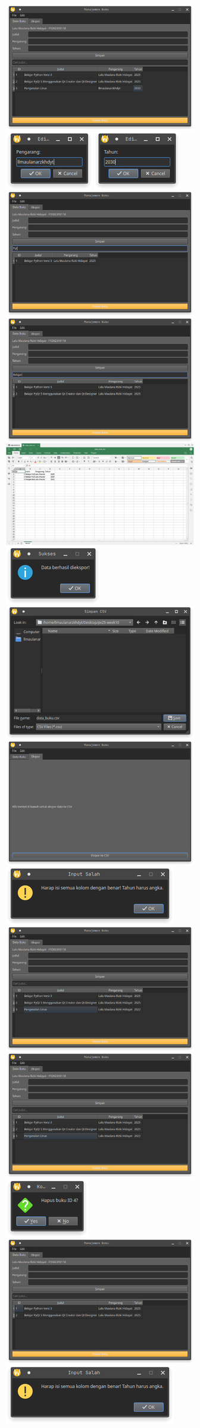 [![img/1.png](https://github.com/F1D02310118/pv25-week10/blob/d44912d31ed38679d8222b62a96eb51b7ab4815f/img/1.png)](https://github.com/F1D02310118/pv25-week10/blob/d44912d31ed38679d8222b62a96eb51b7ab4815f/img/1.png)
[![img/2.png](https://github.com/F1D02310118/pv25-week10/blob/d44912d31ed38679d8222b62a96eb51b7ab4815f/img/2.png)](https://github.com/F1D02310118/pv25-week10/blob/d44912d31ed38679d8222b62a96eb51b7ab4815f/img/2.png)
[![img/3.png](https://github.com/F1D02310118/pv25-week10/blob/d44912d31ed38679d8222b62a96eb51b7ab4815f/img/3.png)](https://github.com/F1D02310118/pv25-week10/blob/d44912d31ed38679d8222b62a96eb51b7ab4815f/img/3.png)
[![img/4.png](https://github.com/F1D02310118/pv25-week10/blob/d44912d31ed38679d8222b62a96eb51b7ab4815f/img/4.png)](https://github.com/F1D02310118/pv25-week10/blob/d44912d31ed38679d8222b62a96eb51b7ab4815f/img/4.png)
[![img/5.png](https://github.com/F1D02310118/pv25-week10/blob/d44912d31ed38679d8222b62a96eb51b7ab4815f/img/5.png)](https://github.com/F1D02310118/pv25-week10/blob/d44912d31ed38679d8222b62a96eb51b7ab4815f/img/5.png)
[![img/6.png](https://github.com/F1D02310118/pv25-week10/blob/d44912d31ed38679d8222b62a96eb51b7ab4815f/img/6.png)](https://github.com/F1D02310118/pv25-week10/blob/d44912d31ed38679d8222b62a96eb51b7ab4815f/img/6.png)
[![img/7.png](https://github.com/F1D02310118/pv25-week10/blob/d44912d31ed38679d8222b62a96eb51b7ab4815f/img/7.png)](https://github.com/F1D02310118/pv25-week10/blob/d44912d31ed38679d8222b62a96eb51b7ab4815f/img/7.png)
[![img/8.png](https://github.com/F1D02310118/pv25-week10/blob/d44912d31ed38679d8222b62a96eb51b7ab4815f/img/8.png)](https://github.com/F1D02310118/pv25-week10/blob/d44912d31ed38679d8222b62a96eb51b7ab4815f/img/8.png)
[![img/9.png](https://github.com/F1D02310118/pv25-week10/blob/d44912d31ed38679d8222b62a96eb51b7ab4815f/img/9.png)](https://github.com/F1D02310118/pv25-week10/blob/d44912d31ed38679d8222b62a96eb51b7ab4815f/img/9.png)
[![img/10.png](https://github.com/F1D02310118/pv25-week10/blob/d44912d31ed38679d8222b62a96eb51b7ab4815f/img/10.png)](https://github.com/F1D02310118/pv25-week10/blob/d44912d31ed38679d8222b62a96eb51b7ab4815f/img/10.png)
[![img/11.png](https://github.com/F1D02310118/pv25-week10/blob/d44912d31ed38679d8222b62a96eb51b7ab4815f/img/11.png)](https://github.com/F1D02310118/pv25-week10/blob/d44912d31ed38679d8222b62a96eb51b7ab4815f/img/11.png)
[![img/12.png](https://github.com/F1D02310118/pv25-week10/blob/d44912d31ed38679d8222b62a96eb51b7ab4815f/img/12.png)](https://github.com/F1D02310118/pv25-week10/blob/d44912d31ed38679d8222b62a96eb51b7ab4815f/img/12.png)
[![img/13.png](https://github.com/F1D02310118/pv25-week10/blob/d44912d31ed38679d8222b62a96eb51b7ab4815f/img/13.png)](https://github.com/F1D02310118/pv25-week10/blob/d44912d31ed38679d8222b62a96eb51b7ab4815f/img/13.png)
[![img/14.png](https://github.com/F1D02310118/pv25-week10/blob/d44912d31ed38679d8222b62a96eb51b7ab4815f/img/14.png)](https://github.com/F1D02310118/pv25-week10/blob/d44912d31ed38679d8222b62a96eb51b7ab4815f/img/14.png)
[![img/15.png](https://github.com/F1D02310118/pv25-week10/blob/d44912d31ed38679d8222b62a96eb51b7ab4815f/img/15.png)](https://github.com/F1D02310118/pv25-week10/blob/d44912d31ed38679d8222b62a96eb51b7ab4815f/img/15.png)
